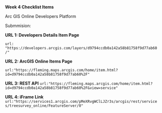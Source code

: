 **Week 4 Checklist Items**

Arc GIS Online Developers Platform

Submmision:


**URL 1: Developers Details Item Page**

  ```url: "https://developers.arcgis.com/layers/d9794ccdb0a142a58b81758f9d77ab60/"```

**URL 2: ArcGIS Online Items Page**

  ```url:"https://fleming.maps.arcgis.com/home/item.html?id=d9794ccdb0a142a58b81758f9d77ab60%2F"```

**URL 3: REST API**
  ```url:"https://fleming.maps.arcgis.com/home/item.html?id=d9794ccdb0a142a58b81758f9d77ab60%2F&view=service"```

**URL 4: iFrame Link**
  ```url:"https://services1.arcgis.com/pMeXRvgWClLJZr3s/arcgis/rest/services/treesurvey_online/FeatureServer/0"```
